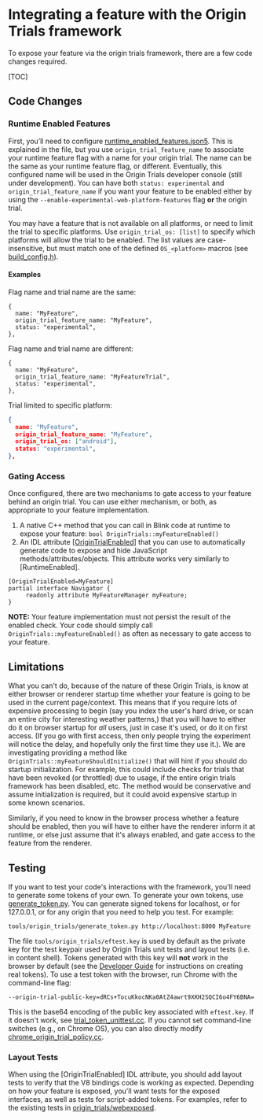 # Integrating a feature with the Origin Trials framework

To expose your feature via the origin trials framework, there are a few code
changes required.

[TOC]

## Code Changes

### Runtime Enabled Features

First, you’ll need to configure [runtime\_enabled\_features.json5]. This is
explained in the file, but you use `origin_trial_feature_name` to associate your
runtime feature flag with a name for your origin trial.  The name can be the
same as your runtime feature flag, or different.  Eventually, this configured
name will be used in the Origin Trials developer console (still under
development). You can have both `status: experimental` and
`origin_trial_feature_name` if you want your feature to be enabled either by
using the `--enable-experimental-web-platform-features` flag **or** the origin
trial.

You may have a feature that is not available on all platforms, or need to limit
the trial to specific platforms. Use `origin_trial_os: [list]` to specify which
platforms will allow the trial to be enabled. The list values are case-
insensitive, but must match one of the defined `OS_<platform>` macros (see
[build_config.h]).

#### Examples

Flag name and trial name are the same:
```
{
  name: "MyFeature",
  origin_trial_feature_name: "MyFeature",
  status: "experimental",
},
```
Flag name and trial name are different:
```
{
  name: "MyFeature",
  origin_trial_feature_name: "MyFeatureTrial",
  status: "experimental",
},
```
Trial limited to specific platform:
``` json
{
  name: "MyFeature",
  origin_trial_feature_name: "MyFeature",
  origin_trial_os: ["android"],
  status: "experimental",
},
```

### Gating Access

Once configured, there are two mechanisms to gate access to your feature behind
an origin trial. You can use either mechanism, or both, as appropriate to your
feature implementation.

1. A native C++ method that you can call in Blink code at runtime to expose your
    feature: `bool OriginTrials::myFeatureEnabled()`
2. An IDL attribute \[[OriginTrialEnabled]\] that you can use to automatically
    generate code to expose and hide JavaScript methods/attributes/objects. This
    attribute works very similarly to \[RuntimeEnabled\].
```
[OriginTrialEnabled=MyFeature]
partial interface Navigator {
     readonly attribute MyFeatureManager myFeature;
}
```

**NOTE:** Your feature implementation must not persist the result of the enabled
check. Your code should simply call `OriginTrials::myFeatureEnabled()` as often
as necessary to gate access to your feature.

## Limitations

What you can't do, because of the nature of these Origin Trials, is know at
either browser or renderer startup time whether your feature is going to be used
in the current page/context. This means that if you require lots of expensive
processing to begin (say you index the user's hard drive, or scan an entire city
for interesting weather patterns,) that you will have to either do it on browser
startup for *all* users, just in case it's used, or do it on first access. (If
you go with first access, then only people trying the experiment will notice the
delay, and hopefully only the first time they use it.). We are investigating
providing a method like `OriginTrials::myFeatureShouldInitialize()` that will
hint if you should do startup initialization.  For example, this could include
checks for trials that have been revoked (or throttled) due to usage, if the
entire origin trials framework has been disabled, etc.  The method would be
conservative and assume initialization is required, but it could avoid expensive
startup in some known scenarios.

Similarly, if you need to know in the browser process whether a feature should
be enabled, then you will have to either have the renderer inform it at runtime,
or else just assume that it's always enabled, and gate access to the feature
from the renderer.

## Testing

If you want to test your code's interactions with the framework, you'll need to
generate some tokens of your own. To generate your own tokens, use
[generate_token.py]. You can generate signed tokens for localhost, or for
127.0.0.1, or for any origin that you need to help you test. For example:

```
tools/origin_trials/generate_token.py http://localhost:8000 MyFeature
```

The file `tools/origin_trials/eftest.key` is used by default as the private key
for the test keypair used by Origin Trials unit tests and layout tests (i.e. in
content shell). Tokens generated with this key will **not** work in the browser
by default (see the [Developer Guide] for instructions on creating real tokens).
To use a test token with the browser, run Chrome with the command-line flag:

```
--origin-trial-public-key=dRCs+TocuKkocNKa0AtZ4awrt9XKH2SQCI6o4FY6BNA=
```

This is the base64 encoding of the public key associated with `eftest.key`. If
it doesn't work, see [trial_token_unittest.cc]. If you cannot set command-line
switches (e.g., on Chrome OS), you can also directly modify
[chrome_origin_trial_policy.cc].

### Layout Tests
When using the \[OriginTrialEnabled\] IDL attribute, you should add layout tests
to verify that the V8 bindings code is working as expected. Depending on how
your feature is exposed, you'll want tests for the exposed interfaces, as well
as tests for script-added tokens. For examples, refer to the existing tests in
[origin_trials/webexposed].

[build_config.h]: /build/build_config.h
[chrome_origin_trial_policy.cc]: /chrome/common/origin_trials/chrome_origin_trial_policy.cc
[generate_token.py]: /tools/origin_trials/generate_token.py
[Developer Guide]: https://github.com/jpchase/OriginTrials/blob/gh-pages/developer-guide.md
[OriginTrialEnabled]: /third_party/blink/renderer/bindings/IDLExtendedAttributes.md#_OriginTrialEnabled_i_m_a_c_
[origin_trials/webexposed]: /third_party/WebKit/LayoutTests/http/tests/origin_trials/webexposed/
[runtime\_enabled\_features.json5]: /third_party/blink/renderer/platform/runtime_enabled_features.json5
[trial_token_unittest.cc]: /third_party/blink/common/origin_trials/trial_token_unittest.cc
